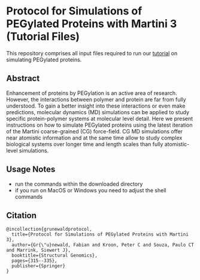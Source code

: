 # Protocol for Simulations of PEGylated Proteins with Martini 3 (Tutorial Files)
This repository comprises all input files required to run our [tutorial](https://link.springer.com/protocol/10.1007/978-1-0716-0892-0_18) on simulating PEGylated proteins. 

## Abstract
Enhancement of proteins by PEGylation is an active area of research. However, the interactions between polymer and protein are far from fully understood. To gain a better insight into these interactions or even make predictions, molecular dynamics (MD) simulations can be applied to study specific protein-polymer systems at molecular level detail. Here we present instructions on how to simulate PEGylated proteins using the latest iteration of the Martini coarse-grained (CG) force-field. CG MD simulations offer near atomistic information and at the same time allow to study complex biological systems over longer time and length scales than fully atomistic-level simulations.

## Usage Notes
 - run the commands within the downloaded directory
 - if you run on MacOS or Windows you need to adjust the shell commands

## Citation
```
@incollection{grunewaldprotocol,
  title={Protocol for Simulations of PEGylated Proteins with Martini 3},
  author={Gr{\"u}newald, Fabian and Kroon, Peter C and Souza, Paulo CT and Marrink, Siewert J},
  booktitle={Structural Genomics},
  pages={315--335},
  publisher={Springer}
}
```

